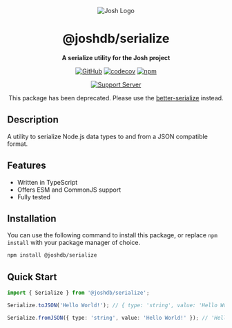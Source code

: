 <div align="center">

![Josh Logo](https://evie.codes/josh-light.png)

# @joshdb/serialize

**A serialize utility for the Josh project**

[![GitHub](https://img.shields.io/github/license/josh-development/utilities)](https://github.com/josh-development/utilities/blob/main/LICENSE.md)
[![codecov](https://codecov.io/gh/josh-development/utilities/branch/main/graph/badge.svg?token=JnJcjxqT3k)](https://codecov.io/gh/josh-development/utilities)
[![npm](https://img.shields.io/npm/v/@joshdb/middleware?color=crimson&logo=npm&style=flat-square)](https://www.npmjs.com/package/@joshdb/middleware)

[![Support Server](https://discord.com/api/guilds/298508738623438848/embed.png?style=banner2)](https://discord.gg/N7ZKH3P)

This package has been deprecated. Please use the [better-serialize](https://github.com/RealShadowNova/better-serialize) instead.

</div>

## Description

A utility to serialize Node.js data types to and from a JSON compatible format.

## Features

- Written in TypeScript
- Offers ESM and CommonJS support
- Fully tested

## Installation

You can use the following command to install this package, or replace `npm install` with your package manager of choice.

```sh
npm install @joshdb/serialize
```

## Quick Start

```typescript
import { Serialize } from '@joshdb/serialize';

Serialize.toJSON('Hello World!'); // { type: 'string', value: 'Hello World!' }

Serialize.fromJSON({ type: 'string', value: 'Hello World!' }); // 'Hello World!'
```
